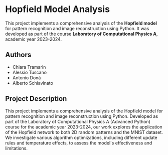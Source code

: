 # Hopfield Model Analysis

This project implements a comprehensive analysis of the **Hopfield model** for pattern recognition and image reconstruction using Python. It was developed as part of the course **Laboratory of Computational Physics A**, academic year 2023-2024.

## Authors
- Chiara Tramarin   
- Alessio Tuscano  
- Antonio Donà 
- Alberto Schiavinato  

## Project Description
This project implements a comprehensive analysis of the Hopfield model for pattern recognition and image reconstruction using Python. Developed as part of the Laboratory of Computational Physics A (Advanced Python) course for the academic year 2023-2024, our work explores the application of the Hopfield network to both 2D random patterns and the MNIST dataset. We investigate various algorithm optimizations, including different update rules and temperature effects, to assess the model's effectiveness and limitations.
